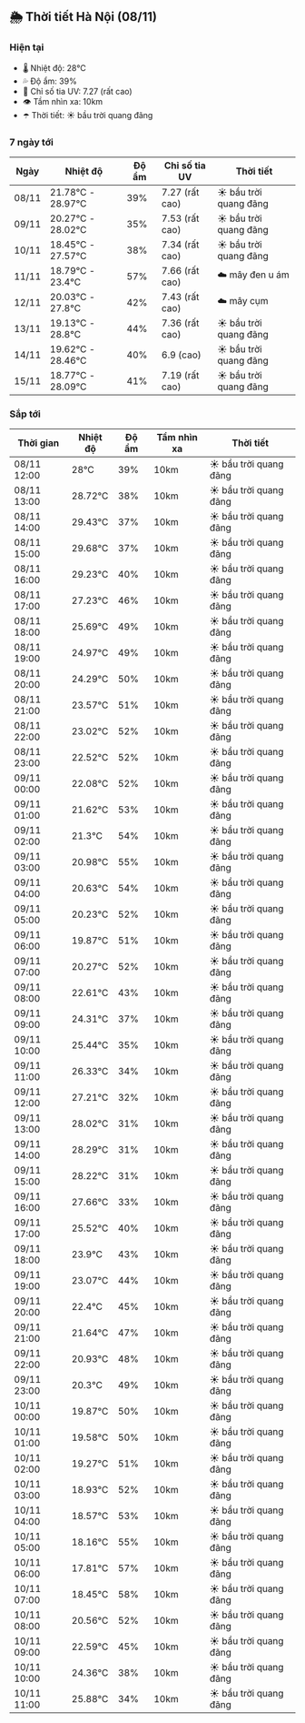 ## 🌦️ Thời tiết Hà Nội (08/11)

### Hiện tại

- 🌡️ Nhiệt độ: 28℃
- 💦 Độ ẩm: 39%
- 🌟 Chỉ số tia UV: 7.27 (rất cao)
- 👁️ Tầm nhìn xa: 10km
- ☂️ Thời tiết: ☀️ bầu trời quang đãng

### 7 ngày tới

| Ngày | Nhiệt độ | Độ ẩm | Chỉ số tia UV | Thời tiết |
| --- | --- | --- | --- | --- |
| 08/11 | 21.78℃ - 28.97℃ | 39% | 7.27 (rất cao) | ☀️ bầu trời quang đãng |
| 09/11 | 20.27℃ - 28.02℃ | 35% | 7.53 (rất cao) | ☀️ bầu trời quang đãng |
| 10/11 | 18.45℃ - 27.57℃ | 38% | 7.34 (rất cao) | ☀️ bầu trời quang đãng |
| 11/11 | 18.79℃ - 23.4℃ | 57% | 7.66 (rất cao) | ☁️ mây đen u ám |
| 12/11 | 20.03℃ - 27.8℃ | 42% | 7.43 (rất cao) | ☁️ mây cụm |
| 13/11 | 19.13℃ - 28.8℃ | 44% | 7.36 (rất cao) | ☀️ bầu trời quang đãng |
| 14/11 | 19.62℃ - 28.46℃ | 40% | 6.9 (cao) | ☀️ bầu trời quang đãng |
| 15/11 | 18.77℃ - 28.09℃ | 41% | 7.19 (rất cao) | ☀️ bầu trời quang đãng |

### Sắp tới

| Thời gian | Nhiệt độ | Độ ẩm | Tầm nhìn xa | Thời tiết |
| --- | --- | --- | --- | --- |
| 08/11 12:00 | 28℃ | 39% | 10km | ☀️ bầu trời quang đãng |
| 08/11 13:00 | 28.72℃ | 38% | 10km | ☀️ bầu trời quang đãng |
| 08/11 14:00 | 29.43℃ | 37% | 10km | ☀️ bầu trời quang đãng |
| 08/11 15:00 | 29.68℃ | 37% | 10km | ☀️ bầu trời quang đãng |
| 08/11 16:00 | 29.23℃ | 40% | 10km | ☀️ bầu trời quang đãng |
| 08/11 17:00 | 27.23℃ | 46% | 10km | ☀️ bầu trời quang đãng |
| 08/11 18:00 | 25.69℃ | 49% | 10km | ☀️ bầu trời quang đãng |
| 08/11 19:00 | 24.97℃ | 49% | 10km | ☀️ bầu trời quang đãng |
| 08/11 20:00 | 24.29℃ | 50% | 10km | ☀️ bầu trời quang đãng |
| 08/11 21:00 | 23.57℃ | 51% | 10km | ☀️ bầu trời quang đãng |
| 08/11 22:00 | 23.02℃ | 52% | 10km | ☀️ bầu trời quang đãng |
| 08/11 23:00 | 22.52℃ | 52% | 10km | ☀️ bầu trời quang đãng |
| 09/11 00:00 | 22.08℃ | 52% | 10km | ☀️ bầu trời quang đãng |
| 09/11 01:00 | 21.62℃ | 53% | 10km | ☀️ bầu trời quang đãng |
| 09/11 02:00 | 21.3℃ | 54% | 10km | ☀️ bầu trời quang đãng |
| 09/11 03:00 | 20.98℃ | 55% | 10km | ☀️ bầu trời quang đãng |
| 09/11 04:00 | 20.63℃ | 54% | 10km | ☀️ bầu trời quang đãng |
| 09/11 05:00 | 20.23℃ | 52% | 10km | ☀️ bầu trời quang đãng |
| 09/11 06:00 | 19.87℃ | 51% | 10km | ☀️ bầu trời quang đãng |
| 09/11 07:00 | 20.27℃ | 52% | 10km | ☀️ bầu trời quang đãng |
| 09/11 08:00 | 22.61℃ | 43% | 10km | ☀️ bầu trời quang đãng |
| 09/11 09:00 | 24.31℃ | 37% | 10km | ☀️ bầu trời quang đãng |
| 09/11 10:00 | 25.44℃ | 35% | 10km | ☀️ bầu trời quang đãng |
| 09/11 11:00 | 26.33℃ | 34% | 10km | ☀️ bầu trời quang đãng |
| 09/11 12:00 | 27.21℃ | 32% | 10km | ☀️ bầu trời quang đãng |
| 09/11 13:00 | 28.02℃ | 31% | 10km | ☀️ bầu trời quang đãng |
| 09/11 14:00 | 28.29℃ | 31% | 10km | ☀️ bầu trời quang đãng |
| 09/11 15:00 | 28.22℃ | 31% | 10km | ☀️ bầu trời quang đãng |
| 09/11 16:00 | 27.66℃ | 33% | 10km | ☀️ bầu trời quang đãng |
| 09/11 17:00 | 25.52℃ | 40% | 10km | ☀️ bầu trời quang đãng |
| 09/11 18:00 | 23.9℃ | 43% | 10km | ☀️ bầu trời quang đãng |
| 09/11 19:00 | 23.07℃ | 44% | 10km | ☀️ bầu trời quang đãng |
| 09/11 20:00 | 22.4℃ | 45% | 10km | ☀️ bầu trời quang đãng |
| 09/11 21:00 | 21.64℃ | 47% | 10km | ☀️ bầu trời quang đãng |
| 09/11 22:00 | 20.93℃ | 48% | 10km | ☀️ bầu trời quang đãng |
| 09/11 23:00 | 20.3℃ | 49% | 10km | ☀️ bầu trời quang đãng |
| 10/11 00:00 | 19.87℃ | 50% | 10km | ☀️ bầu trời quang đãng |
| 10/11 01:00 | 19.58℃ | 50% | 10km | ☀️ bầu trời quang đãng |
| 10/11 02:00 | 19.27℃ | 51% | 10km | ☀️ bầu trời quang đãng |
| 10/11 03:00 | 18.93℃ | 52% | 10km | ☀️ bầu trời quang đãng |
| 10/11 04:00 | 18.57℃ | 53% | 10km | ☀️ bầu trời quang đãng |
| 10/11 05:00 | 18.16℃ | 55% | 10km | ☀️ bầu trời quang đãng |
| 10/11 06:00 | 17.81℃ | 57% | 10km | ☀️ bầu trời quang đãng |
| 10/11 07:00 | 18.45℃ | 58% | 10km | ☀️ bầu trời quang đãng |
| 10/11 08:00 | 20.56℃ | 52% | 10km | ☀️ bầu trời quang đãng |
| 10/11 09:00 | 22.59℃ | 45% | 10km | ☀️ bầu trời quang đãng |
| 10/11 10:00 | 24.36℃ | 38% | 10km | ☀️ bầu trời quang đãng |
| 10/11 11:00 | 25.88℃ | 34% | 10km | ☀️ bầu trời quang đãng |
